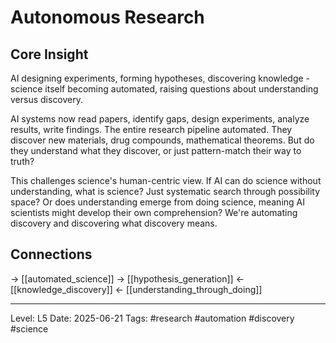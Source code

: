 # Autonomous Research

## Core Insight
AI designing experiments, forming hypotheses, discovering knowledge - science itself becoming automated, raising questions about understanding versus discovery.

AI systems now read papers, identify gaps, design experiments, analyze results, write findings. The entire research pipeline automated. They discover new materials, drug compounds, mathematical theorems. But do they understand what they discover, or just pattern-match their way to truth?

This challenges science's human-centric view. If AI can do science without understanding, what is science? Just systematic search through possibility space? Or does understanding emerge from doing science, meaning AI scientists might develop their own comprehension? We're automating discovery and discovering what discovery means.

## Connections
→ [[automated_science]]
→ [[hypothesis_generation]]
← [[knowledge_discovery]]
← [[understanding_through_doing]]

---
Level: L5
Date: 2025-06-21
Tags: #research #automation #discovery #science